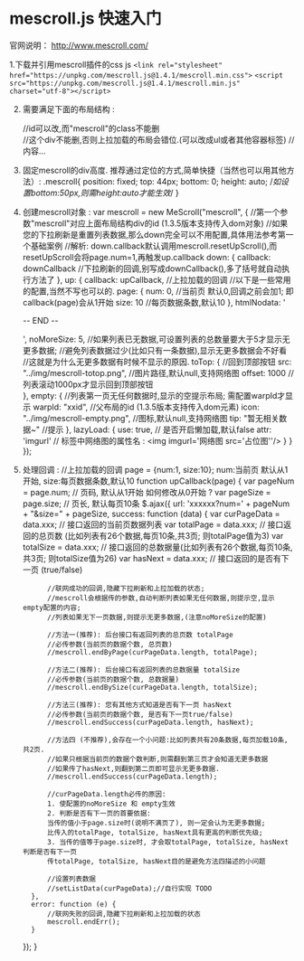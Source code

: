 # mescroll.js 快速入门

官网说明： http://www.mescroll.com/

1.下载并引用mescroll插件的css js
`<link rel="stylesheet" href="https://unpkg.com/mescroll.js@1.4.1/mescroll.min.css">`
`<script src="https://unpkg.com/mescroll.js@1.4.1/mescroll.min.js" charset="utf-8"></script>`

2. 需要满足下面的布局结构 :
    <div id="mescroll" class="mescroll"> //id可以改,而"mescroll"的class不能删
        <div> //这个div不能删,否则上拉加载的布局会错位.(可以改成ul或者其他容器标签)
             //内容...
         </div>
    </div>
    
3. 固定mescroll的div高度. 推荐通过定位的方式,简单快捷（当然也可以用其他方法）:
    .mescroll{
        position: fixed;
        top: 44px;
        bottom: 0;
        height: auto; /*如设置bottom:50px,则需height:auto才能生效*/
    }
    
  4. 创建mescroll对象 :
      var mescroll = new MeScroll("mescroll", { //第一个参数"mescroll"对应上面布局结构div的id (1.3.5版本支持传入dom对象)
	       		//如果您的下拉刷新是重置列表数据,那么down完全可以不用配置,具体用法参考第一个基础案例
	       		//解析: down.callback默认调用mescroll.resetUpScroll(),而resetUpScroll会将page.num=1,再触发up.callback
        down: {
            callback: downCallback //下拉刷新的回调,别写成downCallback(),多了括号就自动执行方法了
        },
        up: {
            callback: upCallback, //上拉加载的回调
            //以下是一些常用的配置,当然不写也可以的.
            page: {
                num: 0, //当前页 默认0,回调之前会加1; 即callback(page)会从1开始
                size: 10 //每页数据条数,默认10
            },
            htmlNodata: '<p class="upwarp-nodata">-- END --</p>',
            noMoreSize: 5, //如果列表已无数据,可设置列表的总数量要大于5才显示无更多数据;
                    //避免列表数据过少(比如只有一条数据),显示无更多数据会不好看
                    //这就是为什么无更多数据有时候不显示的原因.
            toTop: {
                //回到顶部按钮
                src: "../img/mescroll-totop.png", //图片路径,默认null,支持网络图
                offset: 1000 //列表滚动1000px才显示回到顶部按钮	
            },
            empty: {
                //列表第一页无任何数据时,显示的空提示布局; 需配置warpId才显示
                warpId:	"xxid", //父布局的id (1.3.5版本支持传入dom元素)
                icon: "../img/mescroll-empty.png", //图标,默认null,支持网络图
                tip: "暂无相关数据~" //提示
            },
            lazyLoad: {
                    use: true, // 是否开启懒加载,默认false
                    attr: 'imgurl' // 标签中网络图的属性名 : <img imgurl='网络图  src='占位图''/>
                }
        }
      });
      
   5. 处理回调 :
   //上拉加载的回调 page = {num:1, size:10}; num:当前页 默认从1开始, size:每页数据条数,默认10
    function upCallback(page) {
        var pageNum = page.num; // 页码, 默认从1开始 如何修改从0开始 ?
        var pageSize = page.size; // 页长, 默认每页10条
        $.ajax({
            url: 'xxxxxx?num=' + pageNum + "&size=" + pageSize,
            success: function (data) {
                var curPageData = data.xxx; // 接口返回的当前页数据列表
                var totalPage = data.xxx; // 接口返回的总页数 (比如列表有26个数据,每页10条,共3页; 则totalPage值为3)
                var totalSize = data.xxx; // 接口返回的总数据量(比如列表有26个数据,每页10条,共3页; 则totalSize值为26)
                var hasNext = data.xxx; // 接口返回的是否有下一页 (true/false)

                //联网成功的回调,隐藏下拉刷新和上拉加载的状态;
                //mescroll会根据传的参数,自动判断列表如果无任何数据,则提示空,显示empty配置的内容;
                //列表如果无下一页数据,则提示无更多数据,(注意noMoreSize的配置)

                //方法一(推荐): 后台接口有返回列表的总页数 totalPage
                //必传参数(当前页的数据个数, 总页数)
                //mescroll.endByPage(curPageData.length, totalPage);

                //方法二(推荐): 后台接口有返回列表的总数据量 totalSize
                //必传参数(当前页的数据个数, 总数据量)
                //mescroll.endBySize(curPageData.length, totalSize);

                //方法三(推荐): 您有其他方式知道是否有下一页 hasNext
                //必传参数(当前页的数据个数, 是否有下一页true/false)
                //mescroll.endSuccess(curPageData.length, hasNext);

                //方法四 (不推荐),会存在一个小问题:比如列表共有20条数据,每页加载10条,共2页.
                //如果只根据当前页的数据个数判断,则需翻到第三页才会知道无更多数据
                //如果传了hasNext,则翻到第二页即可显示无更多数据.
                //mescroll.endSuccess(curPageData.length);

                //curPageData.length必传的原因:
                1. 使配置的noMoreSize 和 empty生效
                2. 判断是否有下一页的首要依据:
                当传的值小于page.size时(说明不满页了), 则一定会认为无更多数据;
                比传入的totalPage, totalSize, hasNext具有更高的判断优先级;
                3. 当传的值等于page.size时, 才会取totalPage, totalSize, hasNext判断是否有下一页
                传totalPage, totalSize, hasNext目的是避免方法四描述的小问题

                //设置列表数据
                //setListData(curPageData);//自行实现 TODO
            },
            error: function (e) {
                //联网失败的回调,隐藏下拉刷新和上拉加载的状态
                mescroll.endErr();
            }
        });
    }
    
